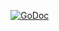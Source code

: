 [![GoDoc](https://img.shields.io/badge/godoc-reference-5272B4.svg)](https://godoc.org/code.uplex.de/uplex-varnish/k8s-ingress/pkg/varnish/vcl)
